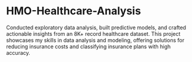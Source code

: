 # HMO-Healthcare-Analysis
Conducted exploratory data analysis, built predictive models, and crafted actionable insights from an 8K+ record healthcare dataset. This project showcases my skills in data analysis and modeling, offering solutions for reducing insurance costs and classifying insurance plans with high accuracy.
